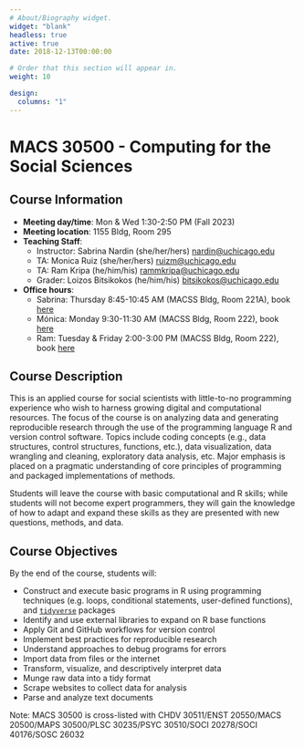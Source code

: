 ```yaml
---
# About/Biography widget.
widget: "blank"
headless: true
active: true
date: 2018-12-13T00:00:00

# Order that this section will appear in.
weight: 10

design:
  columns: "1"
---
```


# MACS 30500 - Computing for the Social Sciences 

<!-- <img src="img/cis.svg" align="right" /> -->

## Course Information

* **Meeting day/time**: Mon & Wed 1:30-2:50 PM (Fall 2023)
* **Meeting location**: 1155 Bldg, Room 295
* **Teaching Staff**:
    * Instructor: Sabrina Nardin (she/her/hers) nardin@uchicago.edu
    * TA: Monica Ruiz (she/her/hers) ruizm@uchicago.edu
    * TA: Ram Kripa (he/him/his) rammkripa@uchicago.edu
    * Grader: Loizos Bitsikokos (he/him/his) bitsikokos@uchicago.edu 
* **Office hours**:
    * Sabrina: Thursday 8:45-10:45 AM (MACSS Bldg, Room 221A), book [here](https://appoint.ly/s/nardin/officehours)
    * Mónica: Monday 9:30-11:30 AM (MACSS Bldg, Room 222), book [here](https://appoint.ly/t/ruizm)
    * Ram: Tuesday & Friday 2:00-3:00 PM (MACSS Bldg, Room 222), book [here]()

## Course Description

This is an applied course for social scientists with little-to-no programming experience who wish to harness growing digital and computational resources. The focus of the course is on analyzing data and generating reproducible research through the use of the programming language R and version control software. Topics include coding concepts (e.g., data structures, control structures, functions, etc.), data visualization, data wrangling and cleaning, exploratory data analysis, etc. Major emphasis is placed on a pragmatic understanding of core principles of programming and packaged implementations of methods.

Students will leave the course with basic computational and R skills; while students will not become expert programmers, they will gain the knowledge of how to adapt and expand these skills as they are presented with new questions, methods, and data.


## Course Objectives

By the end of the course, students will:

* Construct and execute basic programs in R using programming techniques (e.g. loops, conditional statements, user-defined functions), and [`tidyverse`](http://tidyverse.org/) packages
* Identify and use external libraries to expand on R base functions
* Apply Git and GitHub workflows for version control
* Implement best practices for reproducible research
* Understand approaches to debug programs for errors
* Import data from files or the internet
* Transform, visualize, and descriptively interpret data
* Munge raw data into a tidy format
* Scrape websites to collect data for analysis
* Parse and analyze text documents

Note: MACS 30500 is cross-listed with CHDV 30511/ENST 20550/MACS 20500/MAPS 30500/PLSC 30235/PSYC 30510/SOCI 20278/SOCI 40176/SOSC 26032
